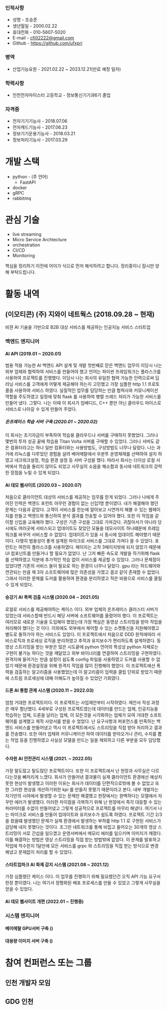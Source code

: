 ### 인적사항
- 성명 - 조승준
- 생년월일 - 2000.02.22
- 휴대전화 - 010-5607-5020
- E-mail - cfi02222@gmail.com
- Github - https://github.com/ufxpri
### 병역
- 산업기능요원 - 2021.02.22 ~ 2023.12.21(만료 예정 일자)
### 학력사항
- 인천전자마이스터 고등학교 - 정보통신기기과6기 졸업
### 자격증
- 전자기기기능사 - 2018.07.06
- 전자캐드기능사 - 2017.06.23
- 정보기기운용기능사 - 2018.03.21
- 정보처리기능사 - 2017.03.29

# 개발 스택
- python - (주 언어)
  - FastAPI
- docker
- gRPC
- rabbitmq

# 관심 기술
- live streaming
- Micro Service Archtecture
- orchestration
- CI/CD
- Monitoring

핵심을 정리하기 이전에 어이갸 식으로 먼저 해석하려고 합니다. 정리중이니 잠시만 양해 부탁드립니다.

# 활동 내역
## (이모티콘) (주) 지와이 네트웍스 (2018.09.28 ~ 현재)
비젼 AI 기술을 기반으로 B2B 대상 서비스를 제공하는 인공지능 서비스 스타트업
### 백엔드 엔지니어
#### AI API (2019.01 ~ 2020.01)
범용 적용 가능한 AI 백엔드 API 설계 및 개발
첫번째로 맏은 백엔드 업무이 이당시 나는 외부 업체와 협력하여 서비스를 만들어야 했고 언어는 파이썬 프레임워크는 플라스크를 사용하여 프로젝트를 진행했다. 이당시 나는 회사의 유일한 협력 가능한 인력으로써 딥러닝 서비스를 고객에게 어떻게 제공해야 하는지 고민했고 가장 심플한 http 1.1 프로토콜을 사용하여 서비스 하였다. 실질적인 업무를 담당하는 만큼 협력사와 커뮤니케이션 역할을 주도하였고 일정에 맞춰 flask 를 사용하여 병렬 쓰레드 처리가 가능한 서비스를 만들어 냈다. 그렇다. 나는 이때 이 회사가 임베디드, C++ 뿐만 아닌 클라우드 마이스로 서비스로 나아갈 수 있게 만들어 주었다.

##### 온프레미스 학습 서버 구축 (2020.01 ~ 2020.02)
이 회사는 초기자금이 부족하여 학습용 클라우드나 서버를 구매하지 못했었다. 그러나 몇번의 투자 성공 끝에 학습용 Titan Volta 서버를 구매할 수 있었다. 그러나 서버도 같은 컴퓨터라고는 하나 일반 컴퓨터와는 사용방법도, 구성방법도 너무나 달랐다. 나는 과거에 리눅스를 다루었던 경험을 살려 베어메탈에서 우분투 운영체제를 선택하여 설치 하였고 네크워크설정, 학습 환경 설정 등 서버 구성을 했다. 따라서 회사는 더이상 로컬 서버에서 학습을 돌리지 않아도 되었고 사무실의 소음을 해소함과 동시에 네트워크의 강력한 장점을 누릴 수 있게 되었다.

#### AI 데모 웹사이트 (2020.03 ~ 2020.07)
처음으로 클라이언트 대상의 서비스를 제공하는 임무를 맏게 되었다. 그러나 나에게 주어진 인력은 백엔드 포런트 아무런 경험이 없는 신입1명 뿐이였다. 내가 해결해야 했던 문제는 다음과 같았다. 고객이 서비스를 한눈에 알아보고 시연까지 해볼 수 있는 웹페이지를 만들고 백엔드와 통신하여 분석 결과를 전송할 수 있어야 했다. 또한 이 작업을 같이할 신입을 교육해야 했다. 구성은 기존 구성을 그대로 가져갔다. 귀찮아서가 아니라 당시에도 여러곳에 서비스되고 업데이트도 잦았던 모듈을 데모사이트 하나떄문에 프레임워크를 바꾸어 서비스할 수 없었다. 업데이트가 있을 시 동시에 업데이트 해야했기 때문이다. 다행히 범용성이 좋게 설계된 마이크로 서비스를 그대로 가져다 쓸 수 있었다. 포런트는 여전히 플라스크를 사용하였다. 페이지는 고작 3페이지밖에 되지 않았기 때문에 UI 컴포넌트를 만들거나 할 필요가 없었다. 난 그저 빠른 속도로 개발을 하기위해 flask 를 선택하였고 덕분에 추가적인 학습 없이 서비스를 제공할 수 있었다. 그러나 문제점이 있었다면 기존의 서비스 들이 필요로 하는 환경이 너무나 달랐다. gpu 라는 하드웨어와 연관되는 만큼 제 3자 소프트웨어에 많은 의존성을 가졌고 결코 같이 존재할 수 없었다. 그래서 이러한 문제를 도커를 활용하여 환경을 분리하였고 적은 비용으로 서비스를 올릴 수 있게 되었다.

#### 승강기 AI 폭력 검출 시스템 (2020.04 ~ 2021.05)
로컬로 서비스를 제공해야하는 케이스 이다. 외부 업체의 온프레미스 클러스터 서버가 있었는데 서비스할때 반드시 해당 서버에 소프트웨어를 올렸어야 했다. 이 프로젝트는 여러모로 새로운 기술을 도입해야 했었는데 가장 핵심은 동영상 스트리밍을 받아 작업을 처리해야 했다는 것 이다. 이외에도 외부에서 제어할 수 있는 소켓통신을 지원해야했고 별도로 돌하가야 하는 서비스도 있었다. 이 프로젝트에서 처음으로 DDD 원칙에따라 서비스로직과 프로세싱 로직을 분리하였고 추적과 유지보수가 편리하도록 설계하였다. 동영상 스트리밍을 받는 부분은 많은 시도끝에 python 언어의 특성상 python 자체로는 구현이 불가능 하다는 것을 깨달았고 외부 바이너리를 연결하여 스트리밍을 구현하였다. 원격지에 들어가는 만큼 설정이 쉽도록 config 파일을 사용하였고 도커를 사용할 수 없었기 때문에 환경설정을 위해 원격지 작업을 많이 진행해야 했었다. 이 프로젝트에선 폭력을 검출하는 알고리즘을 사용했었는데 이 알고리즘이 입력을 클립 단위로 받았기 때문에 스트림 프로세싱에 대해 이해도가 높아질 수 있었던 기회였다. 

#### 드론 AI 통합 관제 시스템 (2020.11 ~ 2022.03)
엄청 거대한 프로젝트이다. 이 프로젝트는 사업제안부터 시작하였다. 제안서 작성 과정은 매우 험난했다. 4세부로 구성된 프로젝트였는데 데이터를 만드는 업체, 인공지능을 학습하는 업체, 드론을 날리는 업체, 이 모든것을 시각화하는 업체가 모여 거대한 소프트웨어를 설계했고  제작 사양서를 받을 수 었었다. 난 요구사항과 퍼포먼스를 만족하는 백엔드 서비스를 만들어냈고 역시 이 프로젝트에서도 스트리밍을 직접 받아 처리하고 결과를 전송했다. 또한 여러 업체와 커뮤니케이션 하여 데이터를 받아오거나 관리, 수치를 뽑는 작업 등을 진행하였고 사실상 모델을 만드는 일을 제외하고 다른 부분을 모두 담당했다.

#### 수자원 AI 안전관리 시스템 (2021. ~ 2022.05)
가장 말도많고 탈도많던 프로젝트이다. 또한 이 프로젝트에서 난 현장과 사무실은 다르다는것을 뼈저리게 느꼈다. 회사가 만들어낸 결과물이 실제 클라이언트 환경에선 예상치 못한 현상이 발생했고 이러한 이유는 회사가 데이터를 단편적으로밖에 볼 수 없었고 또한 그러한 현상을 개선하기위한 kpi 를 만들지 못했기 때문이라고 본다. 내부 개발자는 자기만의 시야에서 발생할 수 있는 문제만 해결했고 현장에서는 완벽하다는 모델에서 자꾸만 에러가 발생했다. 이러한 차이점을 극복하기 위해 난 현장에서 즉각 대응할 수 있는 파라미터를 수없이 만들어냈고 그렇게 성공적으로 프로젝트를 마무리 해냈다. 여기서 나는 마이크로 서비스를 만들어 업데이트와 유지보수가 쉽도록 하였다. 프로젝트 기간 2/3 을 왔을떄 발생했던 문제가 실제 환경에서 발생하는 부하를 http 1.1 로 구현된 서비스가 감당해 내지 못했다는 것이다. 조그만 네트워크를 통해 비집고 들어오는 30개의 영상 스트리밍이 서로 간섭을 일으켰고 운영서버에서 메모리 에러를 일으키며 이미지가 깨졌다. 이를 해결하는 방법은 영상 스트리밍을 직접 받는 방법밖에 없었다. 이 문제를 발표하고 작업에 착수한지 1달만에 모든 서비스를 grpc 와 스트리밍을 직접 받는 방식으로 변경해냈고 문제없이 처리를 할 수 있었다.

#### 스타트업파크 AI 화제 감지 시스템 (2021.08 ~ 2021.12)
가장 심플했던 케이스 이다. 이 업무를 진행하기 위해 필요했던건 오직 API 기능 요구서 한장 뿐이였다. 나는 여기서 정형화된 배포 프로세스를 만들 수 있었고 그렇게 사무실을 얻을 수 있었다.

#### AI 데모 웹사이트 개편 (2022.01 ~ 진행중)

### 시스템 엔지니어
#### 베어메탈 GPU서버 구축 ()
#### 대용량 이미지 서버 구축 ()

# 참여 컨퍼런스 또는 그룹
## 인천 개발자 모임
## GDG 인천
